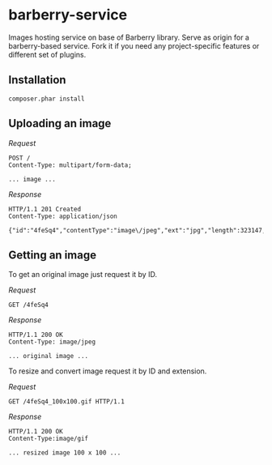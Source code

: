 barberry-service
===============

Images hosting service on base of Barberry library. Serve as origin for a barberry-based service. Fork it if you need any project-specific features or different set of plugins.

Installation
------------

    composer.phar install

Uploading an image
------------------

*Request*

    POST /
    Content-Type: multipart/form-data;

    ... image ...

*Response*

    HTTP/1.1 201 Created
    Content-Type: application/json

    {"id":"4feSq4","contentType":"image\/jpeg","ext":"jpg","length":323147,"filename":"original.jpg"}

Getting an image
----------------

To get an original image just request it by ID.

*Request*

    GET /4feSq4

*Response*

    HTTP/1.1 200 OK
    Content-Type: image/jpeg

    ... original image ...


To resize and convert image request it by ID and extension.

*Request*

    GET /4feSq4_100x100.gif HTTP/1.1


*Response*

    HTTP/1.1 200 OK
    Content-Type:image/gif

    ... resized image 100 x 100 ...


